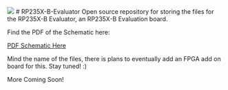 <image src="Images/RP235X-B_Rendering.png">
# RP235X-B-Evaluator
Open source repository for storing the files for the RP235X-B Evaluator, an RP235X-B Evaluation board.

Find the PDF of the Schematic here:

[PDF Schematic Here](RP235X_FPGA.pdf)

Mind the name of the files, there is plans to eventually add an FPGA add on board for this. Stay tuned! :)

More Coming Soon!
